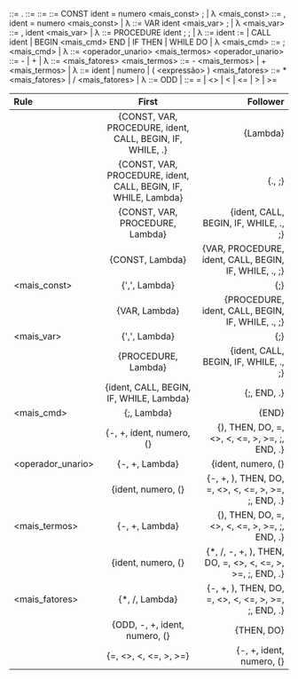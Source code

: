 <programa> ::= <bloco> .
<bloco> ::= <declaracao> <comando>
<declaracao> ::= <constante> <variavel> <procedimento>
<constante> ::= CONST ident = numero <mais_const> ; | λ
<mais_const> ::= , ident = numero <mais_const> | λ
<variavel> ::= VAR ident <mais_var> ; | λ
<mais_var> ::= , ident <mais_var> | λ
<procedimento> ::= PROCEDURE ident ; <bloco> ; <procedimento> | λ
<comando> ::= ident := <expressao>
    | CALL ident
    | BEGIN <comando> <mais_cmd> END
    | IF <condicao> THEN <comando>
    | WHILE <condicao> DO <comando>
    | λ
<mais_cmd> ::= ; <comando> <mais_cmd> | λ
<expressao> ::= <operador_unario> <termo> <mais_termos>
<operador_unario> ::= - | + | λ
<termo> ::= <fator> <mais_fatores>
<mais_termos> ::= - <termo> <mais_termos> | + <termo> <mais_termos> | λ
<fator> ::= ident | numero | ( <expressão> )
<mais_fatores> ::= * <fator> <mais_fatores> | / <fator> <mais_fatores> | λ
<condicao> ::= ODD <expressao>
    | <expressao> <relacional> <expressao>
<relacional> ::= = | <> | < | <= | > | >=

| Rule | First | Follower |
|  :--- | :-----: | --------: |
| <programa> | {CONST, VAR, PROCEDURE, ident, CALL, BEGIN, IF, WHILE, .} | {Lambda} |
| <bloco> | {CONST, VAR, PROCEDURE, ident, CALL, BEGIN, IF, WHILE, Lambda} | {., ;} |
| <declaracao> | {CONST, VAR, PROCEDURE, Lambda} | {ident, CALL, BEGIN, IF, WHILE, ., ;} |
| <constante> | {CONST, Lambda} | {VAR, PROCEDURE, ident, CALL, BEGIN, IF, WHILE, ., ;} |
| <mais_const> | {',', Lambda} | {;} |
| <variavel> | {VAR, Lambda} | {PROCEDURE, ident, CALL, BEGIN, IF, WHILE, ., ;} |
| <mais_var> | {',', Lambda} | {;} |
| <procedimento> | {PROCEDURE, Lambda} | {ident, CALL, BEGIN, IF, WHILE, ., ;} |
| <comando> | {ident, CALL, BEGIN, IF, WHILE, Lambda} | {;, END, .} |
| <mais_cmd> | {;, Lambda} | {END} |
| <expressao> | {-, +, ident, numero, (} | {), THEN, DO, =, <>, <, <=, >, >=, ;, END, .} |
| <operador_unario> | {-, +, Lambda} | {ident, numero, (} |
| <termo> | {ident, numero, (} | {-, +, ), THEN, DO, =, <>, <, <=, >, >=, ;, END, .} |
| <mais_termos> | {-, +, Lambda} | {), THEN, DO, =, <>, <, <=, >, >=, ;, END, .} |
| <fator> | {ident, numero, (} | {\*, /, -, +, ), THEN, DO, =, <>, <, <=, >, >=, ;, END, .} |
| <mais_fatores> | {\*, /, Lambda} | {-, +, ), THEN, DO, =, <>, <, <=, >, >=, ;, END, .} |
| <condicao> | {ODD, -, +, ident, numero, (} | {THEN, DO} |
| <relacional> | {=, <>, <, <=, >, >=} | {-, +, ident, numero, (} | 
